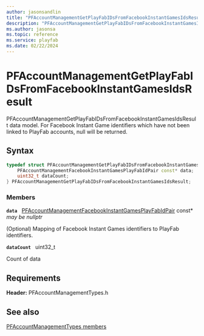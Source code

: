 ```yaml
---
author: jasonsandlin
title: "PFAccountManagementGetPlayFabIDsFromFacebookInstantGamesIdsResult"
description: "PFAccountManagementGetPlayFabIDsFromFacebookInstantGamesIdsResult data model. For Facebook Instant Game identifiers which have not been linked to PlayFab accounts, null will be returned."
ms.author: jasonsa
ms.topic: reference
ms.service: playfab
ms.date: 02/22/2024
---
```


# PFAccountManagementGetPlayFabIDsFromFacebookInstantGamesIdsResult  

PFAccountManagementGetPlayFabIDsFromFacebookInstantGamesIdsResult data model. For Facebook Instant Game identifiers which have not been linked to PlayFab accounts, null will be returned.  

## Syntax  
  
```cpp
typedef struct PFAccountManagementGetPlayFabIDsFromFacebookInstantGamesIdsResult {  
    PFAccountManagementFacebookInstantGamesPlayFabIdPair const* data;  
    uint32_t dataCount;  
} PFAccountManagementGetPlayFabIDsFromFacebookInstantGamesIdsResult;  
```
  
### Members  
  
**`data`** &nbsp; [PFAccountManagementFacebookInstantGamesPlayFabIdPair](pfaccountmanagementfacebookinstantgamesplayfabidpair.md) const*  
*may be nullptr*  
  
(Optional) Mapping of Facebook Instant Games identifiers to PlayFab identifiers.
  
**`dataCount`** &nbsp; uint32_t  
  
Count of data
  
  
## Requirements  
  
**Header:** PFAccountManagementTypes.h
  
## See also  
[PFAccountManagementTypes members](../pfaccountmanagementtypes_members.md)  

  
  
